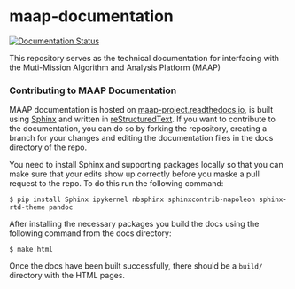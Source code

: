 # maap-documentation
[![Documentation Status](https://readthedocs.org/projects/maap-project/badge/?version=latest)](https://maap-project.readthedocs.io/en/latest/?badge=latest)

This repository serves as the technical documentation for interfacing with the Muti-Mission Algorithm and Analysis Platform (MAAP)

### Contributing to MAAP Documentation
MAAP documentation is hosted on [maap-project.readthedocs.io](https://maap-project.readthedocs.io), is built using [Sphinx](http://www.sphinx-doc.org/en/master/index.html) and written in [reStructuredText](https://www.sphinx-doc.org/en/master/usage/restructuredtext/index.html). If you want to contribute to the documentation, you can do so by forking the repository, creating a branch for your changes and editing the documentation files in the docs directory of the repo.

You need to install Sphinx and supporting packages locally so that you can make sure that your edits show up correctly before you maske a pull request to the repo. To do this run the following command:

```
$ pip install Sphinx ipykernel nbsphinx sphinxcontrib-napoleon sphinx-rtd-theme pandoc
```
After installing the necessary packages you build the docs using the following command from the docs directory:

```
$ make html
```

Once the docs have been built successfully, there should be a `build/` directory with the HTML pages.
